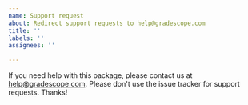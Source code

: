 ```yaml
---
name: Support request
about: Redirect support requests to help@gradescope.com
title: ''
labels: ''
assignees: ''

---
```


If you need help with this package, please contact us at [help@gradescope.com](mailto:help@gradescope.com). Please don't use the issue tracker for support requests. Thanks!
